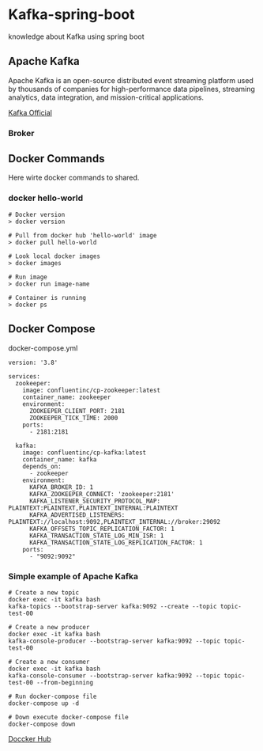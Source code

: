 # Kafka-spring-boot

knowledge about Kafka using spring boot 

## Apache Kafka

Apache Kafka is an open-source distributed event streaming platform used by thousands of companies for high-performance data pipelines, streaming analytics, data integration, and mission-critical applications.


[Kafka Official](https://kafka.apache.org)


### Broker 



## Docker Commands 

Here wirte docker commands to shared.

### docker hello-world

```docker
# Docker version
> docker version

# Pull from docker hub 'hello-world' image
> docker pull hello-world

# Look local docker images
> docker images 

# Run image
> docker run image-name

# Container is running 
> docker ps

```

## Docker Compose

docker-compose.yml

```docker
version: '3.8'

services:
  zookeeper:
    image: confluentinc/cp-zookeeper:latest
    container_name: zookeeper
    environment:
      ZOOKEEPER_CLIENT_PORT: 2181
      ZOOKEEPER_TICK_TIME: 2000
    ports:
      - 2181:2181

  kafka:
    image: confluentinc/cp-kafka:latest
    container_name: kafka
    depends_on:
      - zookeeper
    environment:
      KAFKA_BROKER_ID: 1
      KAFKA_ZOOKEEPER_CONNECT: 'zookeeper:2181'
      KAFKA_LISTENER_SECURITY_PROTOCOL_MAP: PLAINTEXT:PLAINTEXT,PLAINTEXT_INTERNAL:PLAINTEXT
      KAFKA_ADVERTISED_LISTENERS: PLAINTEXT://localhost:9092,PLAINTEXT_INTERNAL://broker:29092
      KAFKA_OFFSETS_TOPIC_REPLICATION_FACTOR: 1
      KAFKA_TRANSACTION_STATE_LOG_MIN_ISR: 1
      KAFKA_TRANSACTION_STATE_LOG_REPLICATION_FACTOR: 1
    ports:
      - "9092:9092"

```

### Simple example of Apache Kafka

```docker
# Create a new topic
docker exec -it kafka bash
kafka-topics --bootstrap-server kafka:9092 --create --topic topic-test-00

# Create a new producer
docker exec -it kafka bash
kafka-console-producer --bootstrap-server kafka:9092 --topic topic-test-00

# Create a new consumer
docker exec -it kafka bash
kafka-console-consumer --bootstrap-server kafka:9092 --topic topic-test-00 --from-beginning

# Run docker-compose file
docker-compose up -d

# Down execute docker-compose file
docker-compose down

```

[Doccker Hub](https://hub.docker.com/_/hello-world)

